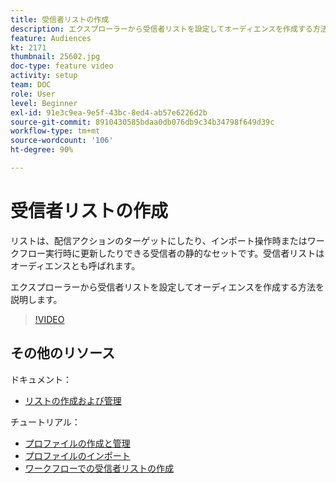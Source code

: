 ```yaml
---
title: 受信者リストの作成
description: エクスプローラーから受信者リストを設定してオーディエンスを作成する方法を説明します。
feature: Audiences
kt: 2171
thumbnail: 25602.jpg
doc-type: feature video
activity: setup
team: DOC
role: User
level: Beginner
exl-id: 91e3c9ea-9e5f-43bc-8ed4-ab57e6226d2b
source-git-commit: 8910430585bdaa0db076db9c34b34798f649d39c
workflow-type: tm+mt
source-wordcount: '106'
ht-degree: 90%

---
```


# 受信者リストの作成

リストは、配信アクションのターゲットにしたり、インポート操作時またはワークフロー実行時に更新したりできる受信者の静的なセットです。受信者リストはオーディエンスとも呼ばれます。

エクスプローラーから受信者リストを設定してオーディエンスを作成する方法を説明します。

>[!VIDEO](https://video.tv.adobe.com/v/25602/quality=12)

## その他のリソース

ドキュメント：

* [リストの作成および管理](https://experienceleague.adobe.com/docs/campaign-classic/using/getting-started/profile-management/creating-and-managing-lists.html?lang=en)

チュートリアル：

* [プロファイルの作成と管理](/help/profile-management/create-and-manage-profiles.md)
* [プロファイルのインポート](/help/data-management/importing-profiles.md)
* [ワークフローでの受信者リストの作成](/help/profile-management/creating-a-list-of-recipients-with-a-workflow.md)
